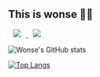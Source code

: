 ## This is wonse 🙋‍♂️

<a href="https://www.instagram.com//">
    <img 
        src="http://img.shields.io/badge/-instagram-222222?style=flat&logo=instagram&link=https://www.instagram.com/s._.wonse/"
        style="height : auto; margin-left : 10px; margin-right : 10px;"/>
</a>
<a href="https://velog.io/@shinwonse">
    <img 
        src="http://img.shields.io/badge/-velog-222222?style=flat&logo=Vector Logo Zone&link=https://velog.io/@shinwonse"
        style="height : auto; margin-left : 10px; margin-right : 10px;"/>
</a>

![Wonse's GitHub stats](https://github-readme-stats.vercel.app/api?username=shinwonse&show_icons=true&theme=dracula)

[![Top Langs](https://github-readme-stats.vercel.app/api/top-langs/?username=shinwonse&layout=compact&theme=dracula&langs_count=5&hide=html)](https://github.com/anuraghazra/github-readme-stats)
